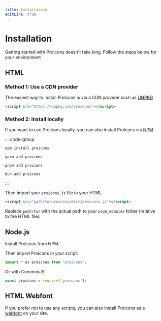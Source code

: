 ```yaml
---
title: Installation
editLink: true
---
```


# Installation
Getting started with ProIcons doesn't take long. Follow the steps below for your environment

## HTML
<!-- #region install-html -->
### Method 1: Use a CDN provider

The easiest way to install ProIcons is via a CDN provider such as [UNPKG](https://unpkg.com)

```html
<script src="https://unpkg.com/proicons"></script>
```

### Method 2: Install locally

If you want to use ProIcons locally, you can also install ProIcons via [NPM](https://npmjs.com/package/proicons).

<!-- #region install-general -->
::: code-group

```shell [NPM]
npm install proicons
```

```shell [Yarn]
yarn add proicons
```

```shell [PNPM]
pnpm add proicons
```

```shell [Bun]
bun add proicons
```

:::
<!-- #endregion install-general -->

Then import your `proicons.js` file in your HTML
```html
<script src="path/to/proicons/dist/proicons.js"></script>
``` 
Replace `path/to/` with the actual path to your `node_modules` folder (relative to the HTML file).
<!-- #endregion install-html -->
## Node.js
<!-- #region install-node -->
Install ProIcons from NPM:

<!--@include: ./installation.md#install-general-->

Then import ProIcons in your script:

```javascript
import * as proicons from 'proicons';
```
Or with CommonJS
```javascript
const proicons = require('proicons');
```
<!-- #endregion install-node -->
## HTML Webfont
If you prefer not to use any scripts, you can also install ProIcons as a [webfont](../packages/webfont) on your site.
<!-- @include: ../packages/webfont.md#install-webfont -->